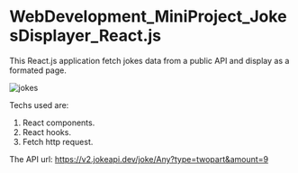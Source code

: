 # WebDevelopment_MiniProject_JokesDisplayer_React.js

This React.js application fetch jokes data from a public API and display as a formated page.


![jokes](https://user-images.githubusercontent.com/93168873/211436764-5151af86-1017-4846-bad5-b81a7cd5d05d.jpg)

Techs used are:
  1. React components.
  2. React hooks.
  3. Fetch http request.

The API url: https://v2.jokeapi.dev/joke/Any?type=twopart&amount=9
